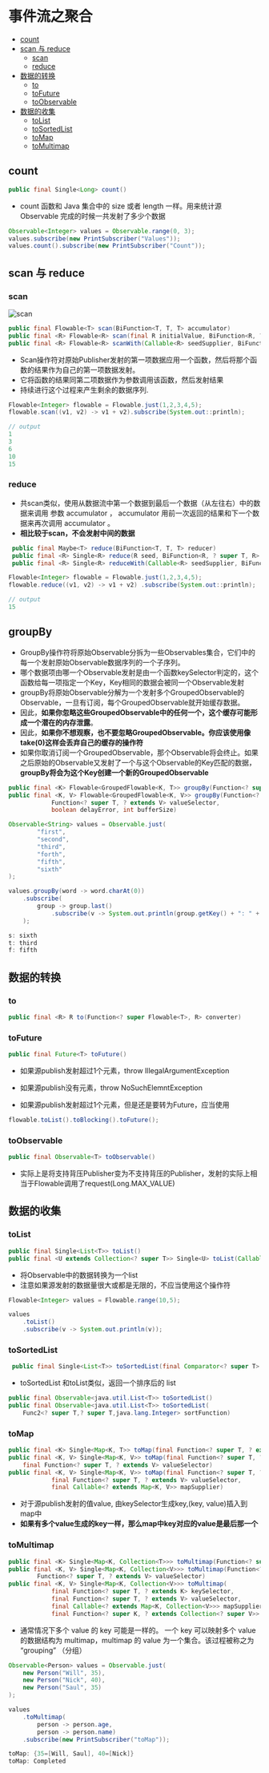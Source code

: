 # 事件流之聚合

- [count](#count)
- [scan 与 reduce](#scan-与-reduce)
    - [scan](#scan)
    - [reduce](#reduce)
- [数据的转换](#数据的转换)
    - [to](#to)
    - [toFuture](#tofuture)
    - [toObservable](#toobservable)
- [数据的收集](#数据的收集)
    - [toList](#tolist)
    - [toSortedList](#tosortedlist)
    - [toMap](#tomap)
    - [toMultimap](#tomultimap)

## count

```java
public final Single<Long> count()
```

- count 函数和 Java 集合中的 size 或者 length 一样。用来统计源 Observable 完成的时候一共发射了多少个数据

```java
Observable<Integer> values = Observable.range(0, 3);
values.subscribe(new PrintSubscriber("Values"));
values.count().subscribe(new PrintSubscriber("Count"));

```

## scan 与 reduce

### scan

![scan](../../image-resources/rxjava/scan.png)

```java
public final Flowable<T> scan(BiFunction<T, T, T> accumulator)
public final <R> Flowable<R> scan(final R initialValue, BiFunction<R, ? super T, R> accumulator)
public final <R> Flowable<R> scanWith(Callable<R> seedSupplier, BiFunction<R, ? super T, R> accumulator)
```

- Scan操作符对原始Publisher发射的第一项数据应用一个函数，然后将那个函数的结果作为自己的第一项数据发射。
- 它将函数的结果同第二项数据作为参数调用该函数，然后发射结果
- 持续进行这个过程来产生剩余的数据序列.

```java
Flowable<Integer> flowable = Flowable.just(1,2,3,4,5);
flowable.scan((v1, v2) -> v1 + v2).subscribe(System.out::println);

// output
1
3
6
10
15
```

### reduce

- 共scan类似，使用从数据流中第一个数据到最后一个数据（从左往右）中的数据来调用 参数 accumulator ，
 accumulator 用前一次返回的结果和下一个数据来再次调用 accumulator 。
- **相比较于scan，不会发射中间的数据**

```java
 public final Maybe<T> reduce(BiFunction<T, T, T> reducer)
 public final <R> Single<R> reduce(R seed, BiFunction<R, ? super T, R> reducer)
 public final <R> Single<R> reduceWith(Callable<R> seedSupplier, BiFunction<R, ? super T, R> reducer)
```

```java
Flowable<Integer> flowable = Flowable.just(1,2,3,4,5);
flowable.reduce((v1, v2) -> v1 + v2) .subscribe(System.out::println);

// output
15
```

## groupBy

- GroupBy操作符将原始Observable分拆为一些Observables集合，它们中的每一个发射原始Observable数据序列的一个子序列。
- 哪个数据项由哪一个Observable发射是由一个函数keySelector判定的，这个函数给每一项指定一个Key，Key相同的数据会被同一个Observable发射
- groupBy将原始Observable分解为一个发射多个GroupedObservable的Observable，一旦有订阅，每个GroupedObservable就开始缓存数据。
- 因此，**如果你忽略这些GroupedObservable中的任何一个，这个缓存可能形成一个潜在的内存泄露**。
- 因此，**如果你不想观察，也不要忽略GroupedObservable。你应该使用像take(0)这样会丢弃自己的缓存的操作符**
- 如果你取消订阅一个GroupedObservable，那个Observable将会终止。如果之后原始的Observable又发射了一个与这个Observable的Key匹配的数据，
 **groupBy将会为这个Key创建一个新的GroupedObservable**

```java
public final <K> Flowable<GroupedFlowable<K, T>> groupBy(Function<? super T, ? extends K> keySelector)
public final <K, V> Flowable<GroupedFlowable<K, V>> groupBy(Function<? super T, ? extends K> keySelector,
            Function<? super T, ? extends V> valueSelector,
            boolean delayError, int bufferSize)
```

```java
Observable<String> values = Observable.just(
        "first",
        "second",
        "third",
        "forth",
        "fifth",
        "sixth"
);

values.groupBy(word -> word.charAt(0))
    .subscribe(
        group -> group.last()
            .subscribe(v -> System.out.println(group.getKey() + ": " + v))
    );

s: sixth
t: third
f: fifth

```

## 数据的转换

### to

```java
public final <R> R to(Function<? super Flowable<T>, R> converter)
```

### toFuture

```java
public final Future<T> toFuture()
```

- 如果源publish发射超过1个元素，throw IllegalArgumentException
- 如果源publish没有元素，throw NoSuchElemntException

- 如果源publish发射超过1个元素，但是还是要转为Future，应当使用

```java
flowable.toList().toBlocking().toFuture();
```

### toObservable

```java
public final Observable<T> toObservable()
```

- 实际上是将支持背压Publisher变为不支持背压的Publisher，发射的实际上相当于Flowable调用了request(Long.MAX_VALUE)

## 数据的收集

### toList

```java
public final Single<List<T>> toList()
public final <U extends Collection<? super T>> Single<U> toList(Callable<U> collectionSupplier)
```

- 将Observable中的数据转换为一个list
- 注意如果源发射的数据量很大或都是无限的，不应当使用这个操作符

```java
Flowable<Integer> values = Flowable.range(10,5);

values
    .toList()
    .subscribe(v -> System.out.println(v));

```

### toSortedList

```java
 public final Single<List<T>> toSortedList(final Comparator<? super T> comparator, int capacityHint)
```

- toSortedList 和toList类似，返回一个排序后的 list

```java
public final Observable<java.util.List<T>> toSortedList()
public final Observable<java.util.List<T>> toSortedList(
    Func2<? super T,? super T,java.lang.Integer> sortFunction)
```

### toMap

```java
public final <K> Single<Map<K, T>> toMap(final Function<? super T, ? extends K> keySelector)
public final <K, V> Single<Map<K, V>> toMap(final Function<? super T, ? extends K> keySelector,
    final Function<? super T, ? extends V> valueSelector)
public final <K, V> Single<Map<K, V>> toMap(final Function<? super T, ? extends K> keySelector,
            final Function<? super T, ? extends V> valueSelector,
            final Callable<? extends Map<K, V>> mapSupplier)
```

- 对于源publish发射的值value, 由keySelector生成key,(key, value)插入到map中
- **如果有多个value生成的key一样，那么map中key对应的value是最后那一个**

### toMultimap

```java
public final <K> Single<Map<K, Collection<T>>> toMultimap(Function<? super T, ? extends K> keySelector)
public final <K, V> Single<Map<K, Collection<V>>> toMultimap(Function<? super T, ? extends K> keySelector, 
        Function<? super T, ? extends V> valueSelector)
public final <K, V> Single<Map<K, Collection<V>>> toMultimap(
            final Function<? super T, ? extends K> keySelector,
            final Function<? super T, ? extends V> valueSelector,
            final Callable<? extends Map<K, Collection<V>>> mapSupplier,
            final Function<? super K, ? extends Collection<? super V>> collectionFactory)
```

- 通常情况下多个 value 的 key 可能是一样的。 一个 key 可以映射多个 value 的数据结构为 multimap，multimap 的 value 为一个集合。该过程被称之为 “grouping” （分组）

```java
Observable<Person> values = Observable.just(
    new Person("Will", 35),
    new Person("Nick", 40),
    new Person("Saul", 35)
);

values
    .toMultimap(
        person -> person.age,
        person -> person.name)
    .subscribe(new PrintSubscriber("toMap"));

toMap: {35=[Will, Saul], 40=[Nick]}
toMap: Completed

```
